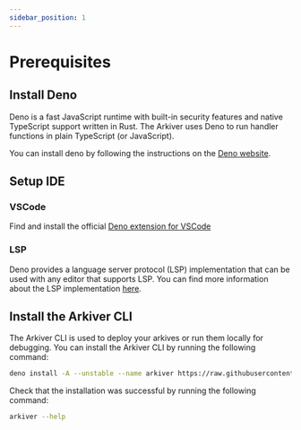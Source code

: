 ```yaml
---
sidebar_position: 1
---
```



# Prerequisites

## Install Deno

Deno is a fast JavaScript runtime with built-in security features and native TypeScript support written in Rust. The Arkiver uses Deno to run handler functions in plain TypeScript (or JavaScript).

You can install deno by following the instructions on the [Deno website](https://deno.land/manual/getting_started/installation).

## Setup IDE

### VSCode

Find and install the official [Deno extension for VSCode](https://marketplace.visualstudio.com/items?itemName=denoland.vscode-deno)

### LSP

Deno provides a language server protocol (LSP) implementation that can be used with any editor that supports LSP. You can find more information about the LSP implementation [here](https://deno.land/manual/advanced/language_server).

## Install the Arkiver CLI

The Arkiver CLI is used to deploy your arkives or run them locally for debugging. You can install the Arkiver CLI by running the following command:

```bash
deno install -A --unstable --name arkiver https://raw.githubusercontent.com/RoboVault/robo-arkiver/main/cli.ts
```

Check that the installation was successful by running the following command:

```bash
arkiver --help
```